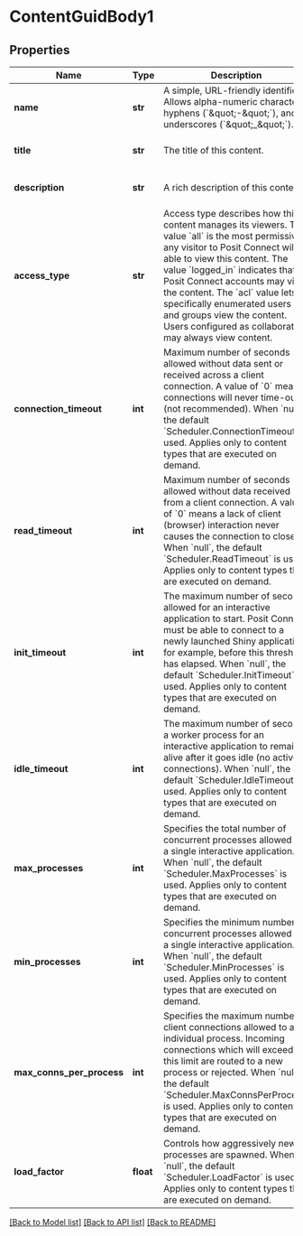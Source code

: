 # ContentGuidBody1

## Properties
Name | Type | Description | Notes
------------ | ------------- | ------------- | -------------
**name** | **str** | A simple, URL-friendly identifier. Allows alpha-numeric characters, hyphens (&#x60;\&quot;-\&quot;&#x60;), and underscores (&#x60;\&quot;_\&quot;&#x60;). | [default to '']
**title** | **str** | The title of this content. | [optional] [default to 'null']
**description** | **str** | A rich description of this content. | [optional] [default to '']
**access_type** | **str** | Access type describes how this content manages its viewers. The value &#x60;all&#x60; is the most permissive; any visitor to Posit Connect will be able to view this content. The value &#x60;logged_in&#x60; indicates that all Posit Connect accounts may view the content. The &#x60;acl&#x60; value lets specifically enumerated users and groups view the content. Users configured as collaborators may always view content. | [optional] [default to 'acl']
**connection_timeout** | **int** | Maximum number of seconds allowed without data sent or received across a client connection. A value of &#x60;0&#x60; means connections will never time-out (not recommended). When &#x60;null&#x60;, the default &#x60;Scheduler.ConnectionTimeout&#x60; is used. Applies only to content types that are executed on demand. | [optional] 
**read_timeout** | **int** | Maximum number of seconds allowed without data received from a client connection. A value of &#x60;0&#x60; means a lack of client (browser) interaction never causes the connection to close. When &#x60;null&#x60;, the default &#x60;Scheduler.ReadTimeout&#x60; is used. Applies only to content types that are executed on demand. | [optional] 
**init_timeout** | **int** | The maximum number of seconds allowed for an interactive application to start. Posit Connect must be able to connect to a newly launched Shiny application, for example, before this threshold has elapsed. When &#x60;null&#x60;, the default &#x60;Scheduler.InitTimeout&#x60; is used. Applies only to content types that are executed on demand. | [optional] 
**idle_timeout** | **int** | The maximum number of seconds a worker process for an interactive application to remain alive after it goes idle (no active connections). When &#x60;null&#x60;, the default &#x60;Scheduler.IdleTimeout&#x60; is used. Applies only to content types that are executed on demand. | [optional] 
**max_processes** | **int** | Specifies the total number of concurrent processes allowed for a single interactive application. When &#x60;null&#x60;, the default &#x60;Scheduler.MaxProcesses&#x60; is used. Applies only to content types that are executed on demand. | [optional] 
**min_processes** | **int** | Specifies the minimum number of concurrent processes allowed for a single interactive application. When &#x60;null&#x60;, the default &#x60;Scheduler.MinProcesses&#x60; is used. Applies only to content types that are executed on demand. | [optional] 
**max_conns_per_process** | **int** | Specifies the maximum number of client connections allowed to an individual process. Incoming connections which will exceed this limit are routed to a new process or rejected. When &#x60;null&#x60;, the default &#x60;Scheduler.MaxConnsPerProcess&#x60; is used. Applies only to content types that are executed on demand. | [optional] 
**load_factor** | **float** | Controls how aggressively new processes are spawned. When &#x60;null&#x60;, the default &#x60;Scheduler.LoadFactor&#x60; is used. Applies only to content types that are executed on demand. | [optional] 

[[Back to Model list]](../README.md#documentation-for-models) [[Back to API list]](../README.md#documentation-for-api-endpoints) [[Back to README]](../README.md)

